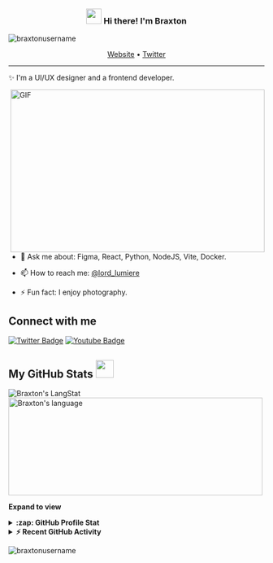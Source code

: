<!-- Heading -->
<h3 align="center"><img src = "https://raw.githubusercontent.com/MartinHeinz/MartinHeinz/master/wave.gif" width = 30px> Hi there! I'm Braxton</h3>

<!-- Profile Views -->
<p align="left"> <img src="https://komarev.com/ghpvc/?username=braxtonusername&label=Profile%20views&color=0e75b6&style=flat" alt="braxtonusername" />
</p>

<p align="center">
  <a href="https://www.braxtonwebsite.com">Website</a> •
  <a href="https://x.com/lord_lumiere">Twitter</a>
</p>

 <!-- About section -->
---
✨ I'm a UI/UX designer and a frontend developer.

<!-- code gif-->
<img align="right" alt="GIF" src="./code.gif" width="500" height="320" />

- 💬 Ask me about: Figma, React, Python, NodeJS, Vite, Docker.

- 📫 How to reach me: [@lord_lumiere](https://twitter.com/lord_lumiere)

- ⚡ Fun fact: I enjoy photography.

<!-- About section: END -->

<!-- Connect section -->
<h2>Connect with me</h2>
    <p>
       <a href="https://x.com/@lord_lumiere"><img src="https://img.shields.io/badge/-Braxton-informational?style=plastic&amp;labelColor=informational&amp;logo=Twitter&amp;link=https://twitter.com/lord_lumiere" alt="Twitter Badge"></a>
       <a href="https://www.youtube.com/c/BraxtonYouTube"><img src="https://img.shields.io/badge/-Braxton-informational?style=plastic&amp;labelColor=informational&amp;logo=YouTube&amp;link=https://www.youtube.com/c/BraxtonYouTube" alt="Youtube Badge"></a>
   </p>
 <!-- Connect section: END -->

<!-- GitHub section -->
## My GitHub Stats <img src = "https://i.pinimg.com/originals/65/c4/f4/65c4f452571be1261e9c623f7da488ac.gif" width = 35px> 

<div>
   <img align="center" src="https://github-readme-streak-stats.herokuapp.com/?user=call493" alt="Braxton's LangStat" />
  <img align="center" src="https://github-readme-stats.vercel.app/api/top-langs?username=call493&langs_count=10&show_icons=true&locale=en&layout=compact&theme=light" alt="Braxton's language" height="192px"  width="500px"/>
</div>

**Expand to view**
<details>
  <summary><b>:zap: GitHub Profile Stat</b></summary>
  <img src="https://github-readme-stats.anuraghazra1.vercel.app/api?username=braxtonusername&show_icons=true" />
</details>
<details>
  <summary><b>⚡ Recent GitHub Activity</b></summary>
  <br/>
   <a href="https://github.com/call493/"><img alt="Braxton's Activity Graph" src="https://activity-graph.herokuapp.com/graph?username=braxtonusername&custom_title=Braxton's%20Contribution%20Graph&theme=react-dark" /></a>
  <br/>
</details>

<!-- GitHub section: END -->

<!-- Profile Views -->
<p align="left"> <img src="https://komarev.com/ghpvc/?username=braxtonusername&label=Profile%20views&color=0e75b6&style=flat" alt="braxtonusername" />
</p>

<!-- THE END -->
